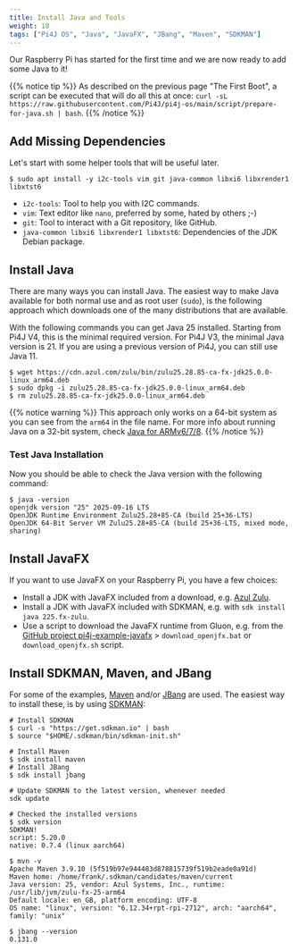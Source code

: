 ```yaml
---
title: Install Java and Tools
weight: 18
tags: ["Pi4J OS", "Java", "JavaFX", "JBang", "Maven", "SDKMAN"]
---
```


Our Raspberry Pi has started for the first time and we are now ready to add some Java to it!

{{% notice tip %}}
As described on the previous page "The First Boot", a script can be executed that will do all this at once: `curl -sL https://raw.githubusercontent.com/Pi4J/pi4j-os/main/script/prepare-for-java.sh | bash`.
{{% /notice %}}

## Add Missing Dependencies

Let's start with some helper tools that will be useful later.

```shell
$ sudo apt install -y i2c-tools vim git java-common libxi6 libxrender1 libxtst6
```

* `i2c-tools`: Tool to help you with I2C commands.
* `vim`: Text editor like `nano`, preferred by some, hated by others ;-) 
* `git`: Tool to interact with a Git repository, like GitHub.
* `java-common libxi6 libxrender1 libxtst6`: Dependencies of the JDK Debian package.

## Install Java

There are many ways you can install Java. The easiest way to make Java available for both normal use and as root user (`sudo`), is the following approach which downloads one of the many distributions that are available. 

With the following commands you can get Java 25 installed. Starting from Pi4J V4, this is the minimal required version. For Pi4J V3, the minimal Java version is 21. If you are using a previous version of Pi4J, you can still use Java 11.

```shell
$ wget https://cdn.azul.com/zulu/bin/zulu25.28.85-ca-fx-jdk25.0.0-linux_arm64.deb
$ sudo dpkg -i zulu25.28.85-ca-fx-jdk25.0.0-linux_arm64.deb
$ rm zulu25.28.85-ca-fx-jdk25.0.0-linux_arm64.deb
```

{{% notice warning %}}
This approach only works on a 64-bit system as you can see from the `arm64` in the file name. For more info about running Java on a 32-bit system, check [Java for ARMv6/7/8](/documentation/java-for-arm/).
{{% /notice %}}

### Test Java Installation

Now you should be able to check the Java version with the following command:

```shell
$ java -version
openjdk version "25" 2025-09-16 LTS
OpenJDK Runtime Environment Zulu25.28+85-CA (build 25+36-LTS)
OpenJDK 64-Bit Server VM Zulu25.28+85-CA (build 25+36-LTS, mixed mode, sharing)
```

## Install JavaFX

If you want to use JavaFX on your Raspberry Pi, you have a few choices:

* Install a JDK with JavaFX included from a download, e.g. [Azul Zulu](https://www.azul.com/downloads/?version=java-25&os=debian&package=jdk-fx#zulu).
* Install a JDK with JavaFX included with SDKMAN, e.g. with `sdk install java 225.fx-zulu`.
* Use a script to download the JavaFX runtime from Gluon, e.g. from the [GitHub project pi4j-example-javafx](https://github.com/Pi4J/pi4j-example-javafx/tree/main) > `download_openjfx.bat` or `download_openjfx.sh` script.

## Install SDKMAN, Maven, and JBang

For some of the examples, [Maven](https://maven.apache.org/) and/or [JBang](https://www.jbang.dev/) are used. The easiest way to install these, is by using [SDKMAN](https://sdkman.io/):

```shell
# Install SDKMAN
$ curl -s "https://get.sdkman.io" | bash
$ source "$HOME/.sdkman/bin/sdkman-init.sh"

# Install Maven
$ sdk install maven
# Install JBang
$ sdk install jbang

# Update SDKMAN to the latest version, whenever needed
sdk update

# Checked the installed versions
$ sdk version
SDKMAN!
script: 5.20.0
native: 0.7.4 (linux aarch64)

$ mvn -v
Apache Maven 3.9.10 (5f519b97e944483d878815739f519b2eade0a91d)
Maven home: /home/frank/.sdkman/candidates/maven/current
Java version: 25, vendor: Azul Systems, Inc., runtime: /usr/lib/jvm/zulu-fx-25-arm64
Default locale: en_GB, platform encoding: UTF-8
OS name: "linux", version: "6.12.34+rpt-rpi-2712", arch: "aarch64", family: "unix"

$ jbang --version
0.131.0
```

